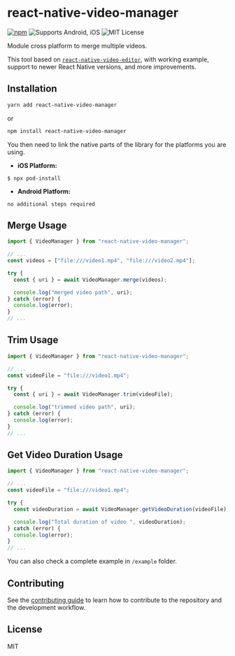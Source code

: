 # react-native-video-manager

[![npm](https://img.shields.io/npm/v/react-native-video-manager)](https://www.npmjs.com/package/react-native-video-manager) ![Supports Android, iOS](https://img.shields.io/badge/platforms-android%20%7C%20ios-lightgrey.svg) ![MIT License](https://img.shields.io/npm/l/react-native-safe-area-context.svg)

Module cross platform to merge multiple videos.

This tool based on [`react-native-video-editor`](https://www.npmjs.com/package/react-native-video-editor), with working example, support to newer React Native versions, and more improvements.

## Installation

```sh
yarn add react-native-video-manager
```

or

```sh
npm install react-native-video-manager
```

You then need to link the native parts of the library for the platforms you are using.

- **iOS Platform:**

`$ npx pod-install`

- **Android Platform:**

`no additional steps required`

## Merge Usage

```js
import { VideoManager } from "react-native-video-manager";

// ...
const videos = ["file:///video1.mp4", "file:///video2.mp4"];

try {
  const { uri } = await VideoManager.merge(videos);

  console.log("merged video path", uri);
} catch (error) {
  console.log(error);
}
// ...
```


## Trim Usage

```js
import { VideoManager } from "react-native-video-manager";

// ...
const videoFile = "file:///video1.mp4";

try {
  const { uri } = await VideoManager.trim(videoFile);

  console.log("trimmed video path", uri);
} catch (error) {
  console.log(error);
}
// ...
```

## Get Video Duration Usage

```js
import { VideoManager } from "react-native-video-manager";

// ...
const videoFile = "file:///video1.mp4";

try {
  const videoDuration = await VideoManager.getVideoDuration(videoFile);

  console.log("Total duration of video ", videoDuration);
} catch (error) {
  console.log(error);
}
// ...
```


You can also check a complete example in `/example` folder.

## Contributing

See the [contributing guide](CONTRIBUTING.md) to learn how to contribute to the repository and the development workflow.

## License

MIT
